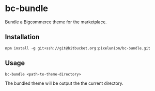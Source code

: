 # bc-bundle

Bundle a Bigcommerce theme for the marketplace.

## Installation

`npm install -g git+ssh://git@bitbucket.org:pixelunion/bc-bundle.git`

## Usage

`bc-bundle <path-to-theme-directory>`

The bundled theme will be output the the current directory.
